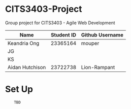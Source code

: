 # CITS3403-Project
Group project for CITS3403 - Agile Web Development

| Name      | Student ID | Github Username |
| ----------- | ----------- | ----------- |
| Keandria Ong | 23365164 | mouper |
| JG |   |   |
| KS |   |   |
| Aidan Hutchison | 23722738  | Lion-Rampant  |

# Set Up
```
    TBD
```
